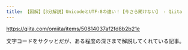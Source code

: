 ```yaml
---
title: 【図解】【3分解説】UnicodeとUTF-8の違い！【今さら聞けない】 - Qiita
---
```


https://qiita.com/omiita/items/50814037af2fd8b2b21e

文字コードをサクッとだが、ある程度の深さまで解説してくれている記事。
